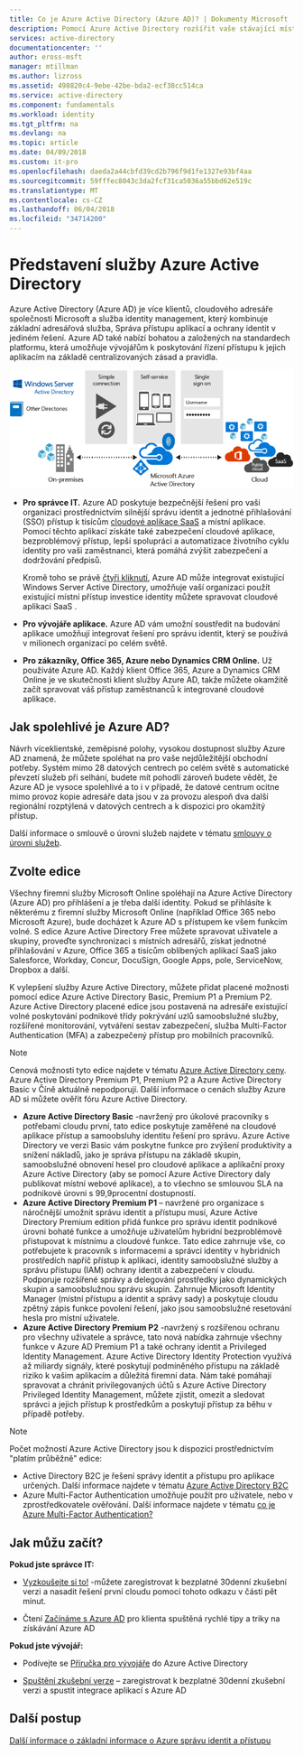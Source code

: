 ```yaml
---
title: Co je Azure Active Directory (Azure AD)? | Dokumenty Microsoft
description: Pomocí Azure Active Directory rozšířit vaše stávající místních identit do cloudu, nebo vyvíjet aplikace, integraci služby Azure AD.
services: active-directory
documentationcenter: ''
author: eross-msft
manager: mtillman
ms.author: lizross
ms.assetid: 498820c4-9ebe-42be-bda2-ecf38cc514ca
ms.service: active-directory
ms.component: fundamentals
ms.workload: identity
ms.tgt_pltfrm: na
ms.devlang: na
ms.topic: article
ms.date: 04/09/2018
ms.custom: it-pro
ms.openlocfilehash: daeda2a44cbfd39cd2b796f9d1fe1327e93bf4aa
ms.sourcegitcommit: 59fffec8043c3da2fcf31ca5036a55bbd62e519c
ms.translationtype: MT
ms.contentlocale: cs-CZ
ms.lasthandoff: 06/04/2018
ms.locfileid: "34714200"
---
```

# <a name="what-is-azure-active-directory"></a>Představení služby Azure Active Directory
Azure Active Directory (Azure AD) je více klientů, cloudového adresáře společnosti Microsoft a služba identity management, který kombinuje základní adresářová služba, Správa přístupu aplikací a ochrany identit v jediném řešení. Azure AD také nabízí bohatou a založených na standardech platformu, která umožňuje vývojářům k poskytování řízení přístupu k jejich aplikacím na základě centralizovaných zásad a pravidla.

![Sada komponent Azure AD Connect](./media/active-directory-whatis/Azure_Active_Directory.png)

- **Pro správce IT.** Azure AD poskytuje bezpečnější řešení pro vaši organizaci prostřednictvím silnější správu identit a jednotné přihlašování (SSO) přístup k tisícům [cloudové aplikace SaaS](active-directory-saas-tutorial-list.md) a místní aplikace. Pomocí těchto aplikací získáte také zabezpečení cloudové aplikace, bezproblémový přístup, lepší spolupráci a automatizace životního cyklu identity pro vaši zaměstnanci, která pomáhá zvýšit zabezpečení a dodržování předpisů.

    Kromě toho se právě [čtyři kliknutí](./connect/active-directory-aadconnect-get-started-express.md), Azure AD může integrovat existující Windows Server Active Directory, umožňuje vaší organizaci použít existující místní přístup investice identity můžete spravovat cloudové aplikaci SaaS .

- **Pro vývojáře aplikace.** Azure AD vám umožní soustředit na budování aplikace umožňují integrovat řešení pro správu identit, který se používá v milionech organizací po celém světě.

- **Pro zákazníky, Office 365, Azure nebo Dynamics CRM Online.** Už používáte Azure AD. Každý klient Office 365, Azure a Dynamics CRM Online je ve skutečnosti klient služby Azure AD, takže můžete okamžitě začít spravovat váš přístup zaměstnanců k integrované cloudové aplikace.

## <a name="how-reliable-is-azure-ad"></a>Jak spolehlivé je Azure AD?
Návrh víceklientské, zeměpisné polohy, vysokou dostupnost služby Azure AD znamená, že můžete spoléhat na pro vaše nejdůležitější obchodní potřeby. Systém mimo 28 datových centrech po celém světě s automatické převzetí služeb při selhání, budete mít pohodlí zároveň budete vědět, že Azure AD je vysoce spolehlivé a to i v případě, že datové centrum ocitne mimo provoz kopie adresáře data jsou v za provozu alespoň dva další regionální rozptýlená v datových centrech a k dispozici pro okamžitý přístup.

Další informace o smlouvě o úrovni služeb najdete v tématu [smlouvy o úrovni služeb](https://azure.microsoft.com/support/legal/sla/).

## <a name="choose-an-edition"></a>Zvolte edice
Všechny firemní služby Microsoft Online spoléhají na Azure Active Directory (Azure AD) pro přihlášení a je třeba další identity. Pokud se přihlásíte k některému z firemní služby Microsoft Online (například Office 365 nebo Microsoft Azure), bude docházet k Azure AD s přístupem ke všem funkcím volné. S edice Azure Active Directory Free můžete spravovat uživatele a skupiny, proveďte synchronizaci s místních adresářů, získat jednotné přihlašování v Azure, Office 365 a tisícům oblíbených aplikací SaaS jako Salesforce, Workday, Concur, DocuSign, Google Apps, pole, ServiceNow, Dropbox a další. 

K vylepšení služby Azure Active Directory, můžete přidat placené možnosti pomocí edice Azure Active Directory Basic, Premium P1 a Premium P2. Azure Active Directory placené edice jsou postavená na adresáře existující volné poskytování podnikové třídy pokrývání uzlů samoobslužné služby, rozšířené monitorování, vytváření sestav zabezpečení, služba Multi-Factor Authentication (MFA) a zabezpečený přístup pro mobilních pracovníků.

> [!NOTE]
> Cenová možnosti tyto edice najdete v tématu [Azure Active Directory ceny](https://azure.microsoft.com/pricing/details/active-directory/). Azure Active Directory Premium P1, Premium P2 a Azure Active Directory Basic v Číně aktuálně nepodporují. Další informace o cenách služby Azure AD si můžete ověřit fóru Azure Active Directory.
>

* **Azure Active Directory Basic** -navržený pro úkolové pracovníky s potřebami cloudu první, tato edice poskytuje zaměřené na cloudové aplikace přístup a samoobsluhy identitu řešení pro správu. Azure Active Directory ve verzi Basic vám poskytne funkce pro zvýšení produktivity a snížení nákladů, jako je správa přístupu na základě skupin, samoobslužné obnovení hesel pro cloudové aplikace a aplikační proxy Azure Active Directory (aby se pomocí Azure Active Directory daly publikovat místní webové aplikace), a to všechno se smlouvou SLA na podnikové úrovni s 99,9procentní dostupností.
* **Azure Active Directory Premium P1** – navržené pro organizace s náročnější umožnit správu identit a přístupu musí, Azure Active Directory Premium edition přidá funkce pro správu identit podnikové úrovni bohaté funkce a umožňuje uživatelům hybridní bezproblémově přistupovat k místnímu a cloudové funkce. Tato edice zahrnuje vše, co potřebujete k pracovník s informacemi a správci identity v hybridních prostředích napříč přístup k aplikaci, identity samoobslužné služby a správu přístupu (IAM) ochrany identit a zabezpečení v cloudu. Podporuje rozšířené správy a delegování prostředky jako dynamických skupin a samoobslužnou správu skupin. Zahrnuje Microsoft Identity Manager (místní přístupu a identit a správy sady) a poskytuje cloudu zpětný zápis funkce povolení řešení, jako jsou samoobslužné resetování hesla pro místní uživatele.
* **Azure Active Directory Premium P2** -navržený s rozšířenou ochranu pro všechny uživatele a správce, tato nová nabídka zahrnuje všechny funkce v Azure AD Premium P1 a také ochrany identit a Privileged Identity Management. Azure Active Directory Identity Protection využívá až miliardy signály, které poskytují podmíněného přístupu na základě riziko k vašim aplikacím a důležitá firemní data. Nám také pomáhají spravovat a chránit privilegovaných účtů s Azure Active Directory Privileged Identity Management, můžete zjistit, omezit a sledovat správci a jejich přístup k prostředkům a poskytují přístup za běhu v případě potřeby.  

> [!NOTE]
> Počet možností Azure Active Directory jsou k dispozici prostřednictvím "platím průběžně" edice:
>
> * Active Directory B2C je řešení správy identit a přístupu pro aplikace určených. Další informace najdete v tématu [Azure Active Directory B2C](https://azure.microsoft.com/documentation/services/active-directory-b2c/)
> * Azure Multi-Factor Authentication umožňuje použít pro uživatele, nebo v zprostředkovatele ověřování. Další informace najdete v tématu [co je Azure Multi-Factor Authentication?](authentication/multi-factor-authentication.md)
>

## <a name="how-can-i-get-started"></a>Jak můžu začít?

**Pokud jste správce IT:**

* [Vyzkoušejte si to!](https://azure.microsoft.com/trial/get-started-active-directory/) -můžete zaregistrovat k bezplatné 30denní zkušební verzi a nasadit řešení první cloudu pomocí tohoto odkazu v části pět minut.

* Čtení [Začínáme s Azure AD](https://docs.microsoft.com/azure/active-directory/active-directory-get-started-premium) pro klienta spuštěná rychlé tipy a triky na získávání Azure AD

**Pokud jste vývojář:**
 
* Podívejte se [Příručka pro vývojáře](active-directory-developers-guide.md) do Azure Active Directory

* [Spuštění zkušební verze](https://azure.microsoft.com/trial/get-started-active-directory/) – zaregistrovat k bezplatné 30denní zkušební verzi a spustit integrace aplikací s Azure AD

## <a name="next-steps"></a>Další postup
[Další informace o základní informace o Azure správu identit a přístupu](https://docs.microsoft.com/azure/active-directory/identity-fundamentals)
